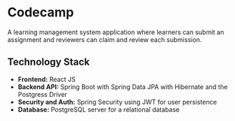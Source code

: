 # Codecamp

A learning management system application where learners can submit an assignment and reviewers can claim and review 
each submission.

## Technology Stack
- **Frontend:** React JS
- **Backend API:** Spring Boot with Spring Data JPA with Hibernate and the Postgress Driver
- **Security and Auth:** Spring Security using JWT for user persistence
- **Database:** PostgreSQL server for a relational database
